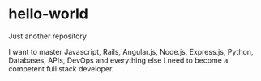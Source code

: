 # hello-world
Just another repository

I want to master Javascript, Rails, Angular.js, Node.js, Express.js, Python, Databases, APIs, DevOps and everything else I need to become a competent full stack developer.
